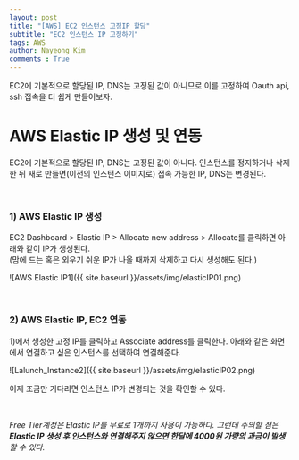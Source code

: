 ```yaml
---
layout: post
title: "[AWS] EC2 인스턴스 고정IP 할당"
subtitle: "EC2 인스턴스 IP 고정하기"
tags: AWS
author: Nayeong Kim
comments : True
---
```

<div id='preview' class='display-none'>
EC2에 기본적으로 할당된 IP, DNS는 고정된 값이 아니므로 이를 고정하여 Oauth api, ssh 접속을 더 쉽게 만들어보자.
</div>

# AWS Elastic IP 생성 및 연동
EC2에 기본적으로 할당된 IP, DNS는 고정된 값이 아니다. 인스턴스를 정지하거나 삭제한 뒤 새로 만들면(이전의 인스턴스 이미지로) 접속 가능한 IP, DNS는 변경된다.

<br>

### 1) AWS Elastic IP 생성
EC2 Dashboard > Elastic IP > Allocate new address > Allocate를 클릭하면 아래와 같이 IP가 생성된다. 
<br>
(맘에 드는 혹은 외우기 쉬운 IP가 나올 때까지 삭제하고 다시 생성해도 된다.)

![AWS Elastic IP1]({{ site.baseurl }}/assets/img/elasticIP01.png)

<br>

### 2) AWS Elastic IP, EC2 연동
1)에서 생성한 고정 IP를 클릭하고 Associate address를 클릭한다. 아래와 같은 화면에서 연결하고 싶은 인스턴스를 선택하여 연결해준다.

![Lalunch_Instance2]({{ site.baseurl }}/assets/img/elasticIP02.png)

이제 조금만 기다리면 인스턴스 IP가 변경되는 것을 확인할 수 있다.

<br>

*Free Tier계정은 Elastic IP를 무료로 1개까지 사용이 가능하다. 그런데 주의할 점은 **Elastic IP 생성 후 인스턴스와 연결해주지 않으면 한달에 4000원 가량의 과금이 발생**할 수 있다.*

<br>

